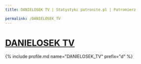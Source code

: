```yaml
---
title: DANIELOSEK TV | Statystyki patronite.pl | Patromierz

permalink: /DANIELOSEK_TV
---
```


# [DANIELOSEK TV](https://patronite.pl/DANIELOSEK_TV)

{% include profile.md name="DANIELOSEK_TV" prefix="d" %}
